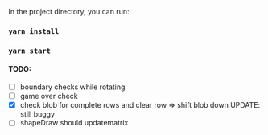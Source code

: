 In the project directory, you can run:
### `yarn install`
### `yarn start`

#### TODO:

- [ ] boundary checks while rotating
- [ ] game over check
- [x] check blob for complete rows and clear row => shift blob down UPDATE: still buggy
- [ ] shapeDraw should updatematrix
